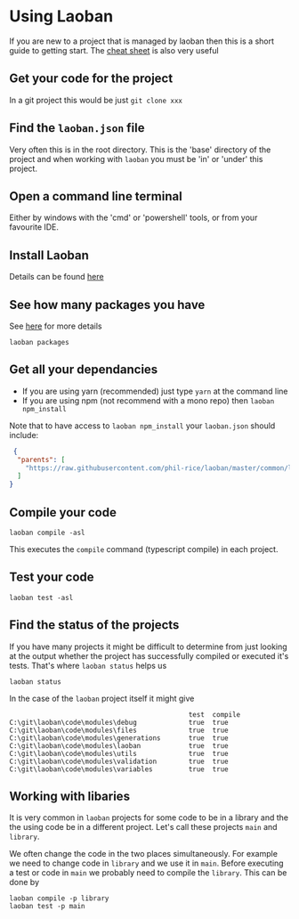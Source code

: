 # Using Laoban

If you are new to a project that is managed by laoban then this is a short guide to getting start. 
The [cheat sheet](CHEATSHEET.md) is also very useful

## Get your code for the project

In a git project this would be just `git clone xxx`

## Find the `laoban.json` file

Very often this is in the root directory. This is the 'base' directory of the project and when working with `laoban` you
must be 'in' or 'under' this project.

## Open a command line terminal

Either by windows with the 'cmd' or 'powershell' tools, or from your favourite IDE.

## Install Laoban

Details can be found [here](INSTALLING.LAOBAN.md)

## See how many packages you have

See [here](PACKAGES.md/#projects) for more details

```shell
laoban packages
```

## Get all your dependancies

* If you are using yarn (recommended) just type `yarn` at the command line
* If you are using npm (not recommend with a mono repo) then `laoban npm_install`

Note that to have access to `laoban npm_install` your `laoban.json` should include:
```json
 {
  "parents": [
    "https://raw.githubusercontent.com/phil-rice/laoban/master/common/laoban.json/npm.laoban.json"
  ]
}
```

## Compile your code

```shell
laoban compile -asl
```
This executes the `compile` command (typescript compile) in each project.

## Test your code

```shell
laoban test -asl
```

## Find the status of the projects

If you have many projects it might be difficult to determine from just looking at the output whether the project has
successfully compiled or executed it's tests. That's where `laoban status` helps us

```shell
laoban status
``` 

In the case of the `laoban` project itself it might give

```text
                                             test  compile
C:\git\laoban\code\modules\debug             true  true
C:\git\laoban\code\modules\files             true  true
C:\git\laoban\code\modules\generations       true  true
C:\git\laoban\code\modules\laoban            true  true
C:\git\laoban\code\modules\utils             true  true
C:\git\laoban\code\modules\validation        true  true
C:\git\laoban\code\modules\variables         true  true
```

## Working with libaries

It is very common in `laoban` projects for some code to be in a library and the the using code be in a different
project. Let's call these projects `main` and `library`.

We often change the code in the two places simultaneously. For example we need to change code in `library` and we use it
in `main`. Before executing a test or code in `main`
we probably need to compile the `library`. This can be done by

```text
laoban compile -p library
laoban test -p main
```